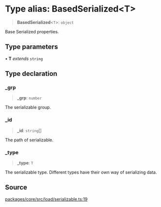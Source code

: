 # Type alias: BasedSerialized\<T\>

> **BasedSerialized**\<`T`\>: `object`

Base Serialized properties.

## Type parameters

• **T** *extends* `string`

## Type declaration

### \_grp

> **\_grp**: `number`

The serializable group.

### \_id

> **\_id**: `string`[]

The path of serializable.

### \_type

> **\_type**: `T`

The serializable type. Different types have their own way of serializing data.

## Source

[packages/core/src/load/serializable.ts:19](https://github.com/VictorS67/encre/blob/42c3bddca4be2d23ad959c1c99381eefbf43789c/packages/core/src/load/serializable.ts#L19)
